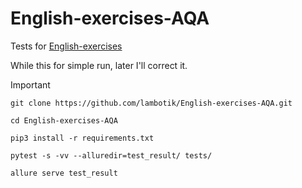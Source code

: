 # English-exercises-AQA
Tests for [English-exercises](https://github.com/Areso/English-exercises)


While this for simple run, later I'll correct it.
> [!IMPORTANT]
> ```git clone https://github.com/lambotik/English-exercises-AQA.git```
>
> ```cd English-exercises-AQA```
> 
> ```pip3 install -r requirements.txt```
> 
> ```pytest -s -vv --alluredir=test_result/ tests/```
> 
> ```allure serve test_result```


